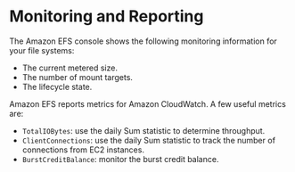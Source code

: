 # Monitoring and Reporting

The Amazon EFS console shows the following monitoring information for your file systems:

- The current metered size.
- The number of mount targets.
- The lifecycle state.

Amazon EFS reports metrics for Amazon CloudWatch.  A few useful metrics are:

- `TotalIOBytes`: use the daily Sum statistic to determine throughput.
- `ClientConnections`: use the daily Sum statistic to track the number of connections from EC2 instances.
- `BurstCreditBalance`: monitor the burst credit balance.

